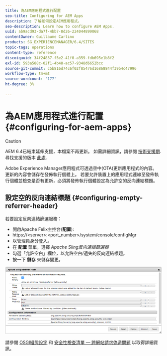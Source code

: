 ```yaml
---
title: 為AEM應用程式進行配置
seo-title: Configuring for AEM Apps
description: 了解如何設定AEM應用程式。
seo-description: Learn how to configure AEM Apps.
uuid: ab9acd93-da7f-4bb7-8d26-224044899068
contentOwner: Guillaume Carlino
products: SG_EXPERIENCEMANAGER/6.4/SITES
topic-tags: operations
content-type: reference
discoiquuid: 34f24837-f5e2-41f0-a359-fdb695e1b8f2
exl-id: 593a588c-02f1-4b48-ac57-9348d6652bcc
source-git-commit: c5b816d74c6f02f85476d16868844f39b4c47996
workflow-type: tm+mt
source-wordcount: '177'
ht-degree: 3%

---
```


# 為AEM應用程式進行配置{#configuring-for-aem-apps}

>[!CAUTION]
>
>AEM 6.4已結束延伸支援，本檔案不再更新。 如需詳細資訊，請參閱 [技術支援期](https://helpx.adobe.com//tw/support/programs/eol-matrix.html). 尋找支援的版本 [此處](https://experienceleague.adobe.com/docs/).

Adobe Experience Manager應用程式可透過空中(OTA)更新應用程式的內容。 更新的內容會儲存在發佈執行個體上。 若要允許裝置上的應用程式連線至發佈執行個體並檢查是否有更新，必須將發佈執行個體設定為允許空的反向連結標題。

## 設定空的反向連結標題 {#configuring-empty-referrer-header}

若要設定反向連結篩選服務：

* 開啟Apache Felix主控台(**配置**):
* https://&lt;server>:&lt;port_number>/system/console/configMgr
* 以管理員身分登入。
* 在 **配置** 菜單，選擇 *Apache Sling反向連結篩選器*
* 勾選「允許空白」欄位，以允許空白/遺失的反向連結標題。
* 按一下 **儲存** 來儲存變更。

![chlimage_1-58](assets/chlimage_1-58.png)

請參閱 [OSGI組態設定](/help/sites-deploying/osgi-configuration-settings.md) 和 [安全性檢查清單 — 跨網站請求偽造問題](/help/sites-administering/security-checklist.md#protect-against-cross-site-request-forgery) 以取得詳細資訊。
